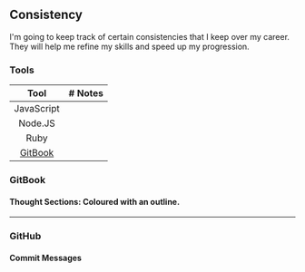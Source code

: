 ## Consistency

I'm going to keep track of certain consistencies that I keep over my career. They will help me refine my skills and speed up my progression.

### Tools

| Tool | \# Notes |
| :---: | :---: |
| JavaScript |  |
| Node.JS |  |
| Ruby |  |
| [GitBook](/toolbox/gitbook.md) |  |

### GitBook

#### Thought Sections: Coloured with an outline.

---

### GitHub

#### Commit Messages



